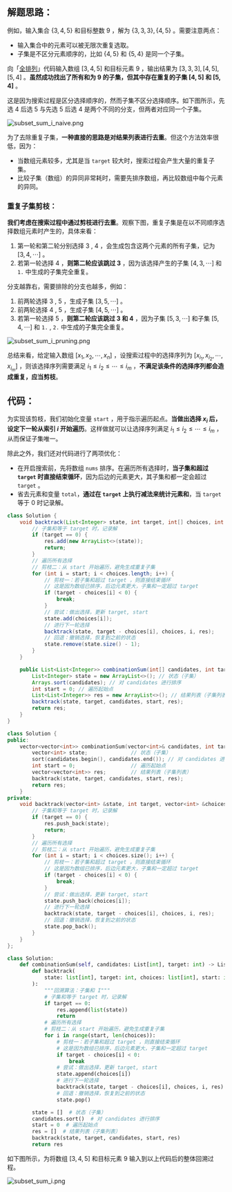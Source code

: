 ## 解题思路：

例如，输入集合 $\{3, 4, 5\}$ 和目标整数 $9$ ，解为 $\{3, 3, 3\}, \{4, 5\}$ 。需要注意两点：

- 输入集合中的元素可以被无限次重复选取。
- 子集是不区分元素顺序的，比如 $\{4, 5\}$ 和 $\{5, 4\}$ 是同一个子集。

向「[全排列](https://leetcode.cn/problems/permutations/solutions/2363882/46-quan-pai-lie-hui-su-qing-xi-tu-jie-by-6o7h/)」代码输入数组 $[3, 4, 5]$ 和目标元素 $9$ ，输出结果为 $[3, 3, 3], [4, 5], [5, 4]$ 。**虽然成功找出了所有和为 $9$ 的子集，但其中存在重复的子集 $[4, 5]$ 和 $[5, 4]$** 。

这是因为搜索过程是区分选择顺序的，然而子集不区分选择顺序。如下图所示，先选 $4$ 后选 $5$ 与先选 $5$ 后选 $4$ 是两个不同的分支，但两者对应同一个子集。

![subset_sum_i_naive.png](https://pic.leetcode.cn/1690624999-SRITpI-subset_sum_i_naive.png)

为了去除重复子集，**一种直接的思路是对结果列表进行去重**。但这个方法效率很低，因为：

- 当数组元素较多，尤其是当 `target` 较大时，搜索过程会产生大量的重复子集。
- 比较子集（数组）的异同非常耗时，需要先排序数组，再比较数组中每个元素的异同。

### 重复子集剪枝：

**我们考虑在搜索过程中通过剪枝进行去重**。观察下图，重复子集是在以不同顺序选择数组元素时产生的，具体来看：

1. 第一轮和第二轮分别选择 $3$ , $4$ ，会生成包含这两个元素的所有子集，记为 $[3, 4, \cdots]$ 。
2. 若第一轮选择 $4$ ，**则第二轮应该跳过 $3$** ，因为该选择产生的子集 $[4, 3, \cdots]$ 和 `1.` 中生成的子集完全重复。

分支越靠右，需要排除的分支也越多，例如：

1. 前两轮选择 $3$ , $5$ ，生成子集 $[3, 5, \cdots]$ 。
2. 前两轮选择 $4$ , $5$ ，生成子集 $[4, 5, \cdots]$ 。
3. 若第一轮选择 $5$ ，**则第二轮应该跳过 $3$ 和 $4$** ，因为子集 $[5, 3, \cdots]$ 和子集 $[5, 4, \cdots]$ 和 `1.` , `2.` 中生成的子集完全重复。

![subset_sum_i_pruning.png](https://pic.leetcode.cn/1690625058-WYmZtD-subset_sum_i_pruning.png)

总结来看，给定输入数组 $[x_1, x_2, \cdots, x_n]$ ，设搜索过程中的选择序列为 $[x_{i_1}, x_{i_2}, \cdots , x_{i_m}]$ ，则该选择序列需要满足 $i_1 \leq i_2 \leq \cdots \leq i_m$ ，**不满足该条件的选择序列都会造成重复，应当剪枝**。

## 代码：

为实现该剪枝，我们初始化变量 `start` ，用于指示遍历起点。**当做出选择 $x_{i}$ 后，设定下一轮从索引 $i$ 开始遍历**。这样做就可以让选择序列满足 $i_1 \leq i_2 \leq \cdots \leq i_m$ ，从而保证子集唯一。

除此之外，我们还对代码进行了两项优化：

- 在开启搜索前，先将数组 `nums` 排序。在遍历所有选择时，**当子集和超过 `target` 时直接结束循环**，因为后边的元素更大，其子集和都一定会超过 `target` 。
- 省去元素和变量 `total`，**通过在 `target` 上执行减法来统计元素和**，当 `target` 等于 $0$ 时记录解。

```java []
class Solution {
    void backtrack(List<Integer> state, int target, int[] choices, int start, List<List<Integer>> res) {
        // 子集和等于 target 时，记录解
        if (target == 0) {
            res.add(new ArrayList<>(state));
            return;
        }
        // 遍历所有选择
        // 剪枝二：从 start 开始遍历，避免生成重复子集
        for (int i = start; i < choices.length; i++) {
            // 剪枝一：若子集和超过 target ，则直接结束循环
            // 这是因为数组已排序，后边元素更大，子集和一定超过 target
            if (target - choices[i] < 0) {
                break;
            }
            // 尝试：做出选择，更新 target, start
            state.add(choices[i]);
            // 进行下一轮选择
            backtrack(state, target - choices[i], choices, i, res);
            // 回退：撤销选择，恢复到之前的状态
            state.remove(state.size() - 1);
        }
    }

    public List<List<Integer>> combinationSum(int[] candidates, int target) {
        List<Integer> state = new ArrayList<>(); // 状态（子集）
        Arrays.sort(candidates); // 对 candidates 进行排序
        int start = 0; // 遍历起始点
        List<List<Integer>> res = new ArrayList<>(); // 结果列表（子集列表）
        backtrack(state, target, candidates, start, res);
        return res;
    }
}
```

```cpp []
class Solution {
public:
    vector<vector<int>> combinationSum(vector<int>& candidates, int target) {
        vector<int> state;              // 状态（子集）
        sort(candidates.begin(), candidates.end()); // 对 candidates 进行排序
        int start = 0;                  // 遍历起始点
        vector<vector<int>> res;        // 结果列表（子集列表）
        backtrack(state, target, candidates, start, res);
        return res;
    }
private:
    void backtrack(vector<int> &state, int target, vector<int> &choices, int start, vector<vector<int>> &res) {
        // 子集和等于 target 时，记录解
        if (target == 0) {
            res.push_back(state);
            return;
        }
        // 遍历所有选择
        // 剪枝二：从 start 开始遍历，避免生成重复子集
        for (int i = start; i < choices.size(); i++) {
            // 剪枝一：若子集和超过 target ，则直接结束循环
            // 这是因为数组已排序，后边元素更大，子集和一定超过 target
            if (target - choices[i] < 0) {
                break;
            }
            // 尝试：做出选择，更新 target, start
            state.push_back(choices[i]);
            // 进行下一轮选择
            backtrack(state, target - choices[i], choices, i, res);
            // 回退：撤销选择，恢复到之前的状态
            state.pop_back();
        }
    }
};
```

```python []
class Solution:
    def combinationSum(self, candidates: List[int], target: int) -> List[List[int]]:
        def backtrack(
            state: list[int], target: int, choices: list[int], start: int, res: list[list[int]]
        ):
            """回溯算法：子集和 I"""
            # 子集和等于 target 时，记录解
            if target == 0:
                res.append(list(state))
                return
            # 遍历所有选择
            # 剪枝二：从 start 开始遍历，避免生成重复子集
            for i in range(start, len(choices)):
                # 剪枝一：若子集和超过 target ，则直接结束循环
                # 这是因为数组已排序，后边元素更大，子集和一定超过 target
                if target - choices[i] < 0:
                    break
                # 尝试：做出选择，更新 target, start
                state.append(choices[i])
                # 进行下一轮选择
                backtrack(state, target - choices[i], choices, i, res)
                # 回退：撤销选择，恢复到之前的状态
                state.pop()

        state = []  # 状态（子集）
        candidates.sort()  # 对 candidates 进行排序
        start = 0  # 遍历起始点
        res = []  # 结果列表（子集列表）
        backtrack(state, target, candidates, start, res)
        return res

```

如下图所示，为将数组 $[3, 4, 5]$ 和目标元素 $9$ 输入到以上代码后的整体回溯过程。

![subset_sum_i.png](https://pic.leetcode.cn/1690624990-TxtFOY-subset_sum_i.png)

